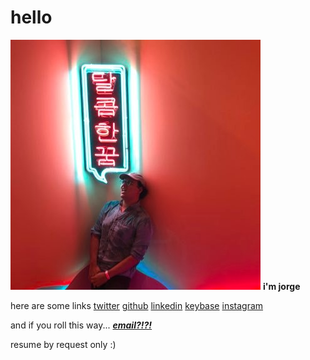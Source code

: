 # hello
![it me](./profile.jpg)
**i'm jorge**

here are some links
[twitter](https://twitter.com/delvaze)
[github](https://github.com/jorgeavaldez/)
[linkedin](https://www.linkedin.com/in/jorgeavaldez/)
[keybase](https://keybase.io/delvaze/)
[instagram](https://www.instagram.com/delvaze/)

and if you roll this way...
***[email?!?!](mailto:valdez.a.jorge@gmail.com)***

resume by request only :)
